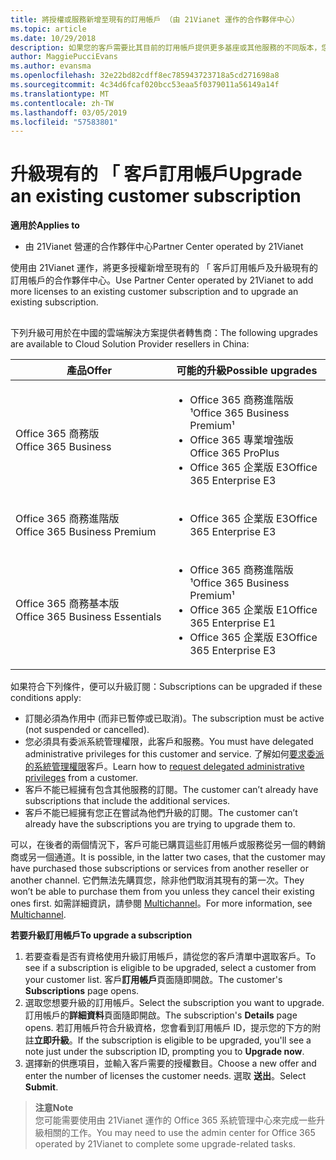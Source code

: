 ```yaml
---
title: 將授權或服務新增至現有的訂用帳戶 （由 21Vianet 運作的合作夥伴中心）
ms.topic: article
ms.date: 10/29/2018
description: 如果您的客戶需要比其目前的訂用帳戶提供更多基座或其他服務的不同版本，您可以升級訂用帳戶。
author: MaggiePucciEvans
ms.author: evansma
ms.openlocfilehash: 32e22bd82cdff8ec785943723718a5cd271698a8
ms.sourcegitcommit: 4c34d6fcaf020bcc53eaa5f0379011a56149a14f
ms.translationtype: MT
ms.contentlocale: zh-TW
ms.lasthandoff: 03/05/2019
ms.locfileid: "57583801"
---
```

# <a name="upgrade-an-existing-customer-subscription"></a><span data-ttu-id="c129d-103">升級現有的 「 客戶訂用帳戶</span><span class="sxs-lookup"><span data-stu-id="c129d-103">Upgrade an existing customer subscription</span></span>

<span data-ttu-id="c129d-104">**適用於**</span><span class="sxs-lookup"><span data-stu-id="c129d-104">**Applies to**</span></span>

-   <span data-ttu-id="c129d-105">由 21Vianet 營運的合作夥伴中心</span><span class="sxs-lookup"><span data-stu-id="c129d-105">Partner Center operated by 21Vianet</span></span>

<span data-ttu-id="c129d-106">使用由 21Vianet 運作，將更多授權新增至現有的 「 客戶訂用帳戶及升級現有的訂用帳戶的合作夥伴中心。</span><span class="sxs-lookup"><span data-stu-id="c129d-106">Use Partner Center operated by 21Vianet to add more licenses to an existing customer subscription and to upgrade an existing subscription.</span></span> 

## <a href="" id="upgradesubscription"></a>

<span data-ttu-id="c129d-107">下列升級可用於在中國的雲端解決方案提供者轉售商：</span><span class="sxs-lookup"><span data-stu-id="c129d-107">The following upgrades are available to Cloud Solution Provider resellers in China:</span></span>

<table>
<colgroup>
<col width="50%" />
<col width="50%" />
</colgroup>
<thead>
<tr class="header">
<th><span data-ttu-id="c129d-108">產品</span><span class="sxs-lookup"><span data-stu-id="c129d-108">Offer</span></span></th>
<th><span data-ttu-id="c129d-109">可能的升級</span><span class="sxs-lookup"><span data-stu-id="c129d-109">Possible upgrades</span></span></th>
</tr>
</thead>
<tbody>
<tr class="odd">
<td><span data-ttu-id="c129d-110">Office 365 商務版</span><span class="sxs-lookup"><span data-stu-id="c129d-110">Office 365 Business</span></span></td>
<td><ul>
<li><span data-ttu-id="c129d-111">Office 365 商務進階版¹</span><span class="sxs-lookup"><span data-stu-id="c129d-111">Office 365 Business Premium¹</span></span></li>
<li><span data-ttu-id="c129d-112">Office 365 專業增強版</span><span class="sxs-lookup"><span data-stu-id="c129d-112">Office 365 ProPlus</span></span></li>
<li><span data-ttu-id="c129d-113">Office 365 企業版 E3</span><span class="sxs-lookup"><span data-stu-id="c129d-113">Office 365 Enterprise E3</span></span></li>

</ul></td>
</tr>
<tr class="even">
<td><span data-ttu-id="c129d-114">Office 365 商務進階版</span><span class="sxs-lookup"><span data-stu-id="c129d-114">Office 365 Business Premium</span></span></td>
<td><ul>
<li><span data-ttu-id="c129d-115">Office 365 企業版 E3</span><span class="sxs-lookup"><span data-stu-id="c129d-115">Office 365 Enterprise E3</span></span></li>

</ul></td>
</tr>
<tr class="odd">
<td><span data-ttu-id="c129d-116">Office 365 商務基本版</span><span class="sxs-lookup"><span data-stu-id="c129d-116">Office 365 Business Essentials</span></span></td>
<td><ul>
<li><span data-ttu-id="c129d-117">Office 365 商務進階版¹</span><span class="sxs-lookup"><span data-stu-id="c129d-117">Office 365 Business Premium¹</span></span></li>
<li><span data-ttu-id="c129d-118">Office 365 企業版 E1</span><span class="sxs-lookup"><span data-stu-id="c129d-118">Office 365 Enterprise E1</span></span></li>
<li><span data-ttu-id="c129d-119">Office 365 企業版 E3</span><span class="sxs-lookup"><span data-stu-id="c129d-119">Office 365 Enterprise E3</span></span></li>

</ul></td>
</tr>
</tbody>
</table>


<span data-ttu-id="c129d-120">如果符合下列條件，便可以升級訂閱：</span><span class="sxs-lookup"><span data-stu-id="c129d-120">Subscriptions can be upgraded if these conditions apply:</span></span>

-   <span data-ttu-id="c129d-121">訂閱必須為作用中 (而非已暫停或已取消)。</span><span class="sxs-lookup"><span data-stu-id="c129d-121">The subscription must be active (not suspended or cancelled).</span></span>
-   <span data-ttu-id="c129d-122">您必須具有委派系統管理權限，此客戶和服務。</span><span class="sxs-lookup"><span data-stu-id="c129d-122">You must have delegated administrative privileges for this customer and service.</span></span> <span data-ttu-id="c129d-123">了解如何[要求委派的系統管理權限](request-a-relationship-with-a-customer.md)客戶。</span><span class="sxs-lookup"><span data-stu-id="c129d-123">Learn how to [request delegated administrative privileges](request-a-relationship-with-a-customer.md) from a customer.</span></span>
-   <span data-ttu-id="c129d-124">客戶不能已經擁有包含其他服務的訂閱。</span><span class="sxs-lookup"><span data-stu-id="c129d-124">The customer can’t already have subscriptions that include the additional services.</span></span>
-   <span data-ttu-id="c129d-125">客戶不能已經擁有您正在嘗試為他們升級的訂閱。</span><span class="sxs-lookup"><span data-stu-id="c129d-125">The customer can’t already have the subscriptions you are trying to upgrade them to.</span></span>

<span data-ttu-id="c129d-126">可以，在後者的兩個情況下，客戶可能已購買這些訂用帳戶或服務從另一個的轉銷商或另一個通道。</span><span class="sxs-lookup"><span data-stu-id="c129d-126">It is possible, in the latter two cases, that the customer may have purchased those subscriptions or services from another reseller or another channel.</span></span> <span data-ttu-id="c129d-127">它們無法先購買您，除非他們取消其現有的第一次。</span><span class="sxs-lookup"><span data-stu-id="c129d-127">They won’t be able to purchase them from you unless they cancel their existing ones first.</span></span> <span data-ttu-id="c129d-128">如需詳細資訊，請參閱 [Multichannel](multichannel.md)。</span><span class="sxs-lookup"><span data-stu-id="c129d-128">For more information, see [Multichannel](multichannel.md).</span></span>

<span data-ttu-id="c129d-129">**若要升級訂用帳戶**</span><span class="sxs-lookup"><span data-stu-id="c129d-129">**To upgrade a subscription**</span></span>

1.  <span data-ttu-id="c129d-130">若要查看是否有資格使用升級訂用帳戶，請從您的客戶清單中選取客戶。</span><span class="sxs-lookup"><span data-stu-id="c129d-130">To see if a subscription is eligible to be upgraded, select a customer from your customer list.</span></span> <span data-ttu-id="c129d-131">客戶**訂用帳戶**頁面隨即開啟。</span><span class="sxs-lookup"><span data-stu-id="c129d-131">The customer's **Subscriptions** page opens.</span></span>
2.  <span data-ttu-id="c129d-132">選取您想要升級的訂用帳戶。</span><span class="sxs-lookup"><span data-stu-id="c129d-132">Select the subscription you want to upgrade.</span></span> <span data-ttu-id="c129d-133">訂用帳戶的**詳細資料**頁面隨即開啟。</span><span class="sxs-lookup"><span data-stu-id="c129d-133">The subscription's **Details** page opens.</span></span> <span data-ttu-id="c129d-134">若訂用帳戶符合升級資格，您會看到訂用帳戶 ID，提示您的下方的附註**立即升級**。</span><span class="sxs-lookup"><span data-stu-id="c129d-134">If the subscription is eligible to be upgraded, you'll see a note just under the subscription ID, prompting you to **Upgrade now**.</span></span>
3.  <span data-ttu-id="c129d-135">選擇新的供應項目，並輸入客戶需要的授權數目。</span><span class="sxs-lookup"><span data-stu-id="c129d-135">Choose a new offer and enter the number of licenses the customer needs.</span></span> <span data-ttu-id="c129d-136">選取 **送出**。</span><span class="sxs-lookup"><span data-stu-id="c129d-136">Select **Submit**.</span></span>

><span data-ttu-id="c129d-137">**注意**</span><span class="sxs-lookup"><span data-stu-id="c129d-137">**Note**</span></span><br><span data-ttu-id="c129d-138">您可能需要使用由 21Vianet 運作的 Office 365 系統管理中心來完成一些升級相關的工作。</span><span class="sxs-lookup"><span data-stu-id="c129d-138">You may need to use the admin center for Office 365 operated by 21Vianet to complete some upgrade-related tasks.</span></span>
